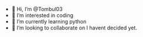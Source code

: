 - 👋 Hi, I’m @Tombul03
- 👀 I’m interested in coding
- 🌱 I’m currently learning python
- 💞️ I’m looking to collaborate on I havent decided yet.

<!---
Tombul03/Tombul03 is a ✨ special ✨ repository because its `README.md` (this file) appears on your GitHub profile.
You can click the Preview link to take a look at your changes.
--->

